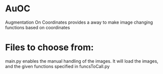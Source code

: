 # AuOC
Augmentation On Coordinates provides a away to make image changing functions based on coordinates

# Files to choose from:

main.py enables the manual handling of the images. It will load the images, and the given functions specified in funcsToCall.py



